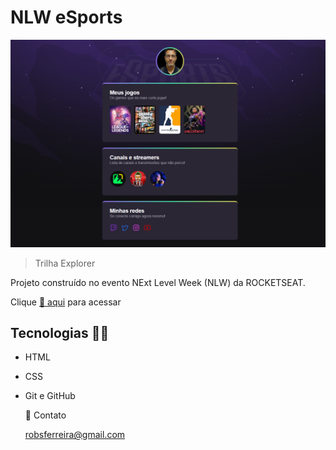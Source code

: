 # NLW eSports

![oreview](.github/preview.png)

>Trilha Explorer

Projeto construído no evento NExt Level Week (NLW) da ROCKETSEAT.

  Clique [🔗 aqui](https://robsferreira.github.io/NLW-eSPORTS-Explorer/) para acessar

## Tecnologias 👨‍💻

- HTML
- CSS
- Git e GitHub
  
  📧 Contato

  robsferreira@gmail.com